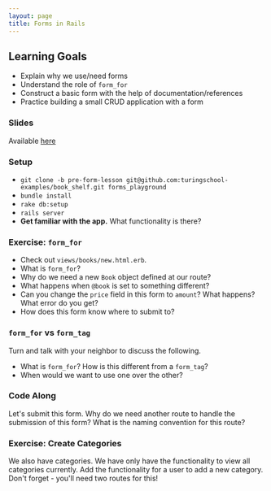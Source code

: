 ```yaml
---
layout: page
title: Forms in Rails
---
```


## Learning Goals

* Explain why we use/need forms
* Understand the role of `form_for`
* Construct a basic form with the help of documentation/references
* Practice building a small CRUD application with a form

### Slides

Available [here](../slides/forms_in_rails)

### Setup

* `git clone -b pre-form-lesson git@github.com:turingschool-examples/book_shelf.git forms_playground`
* `bundle install`
* `rake db:setup`
* `rails server`
* **Get familiar with the app.** What functionality is there?

### Exercise: `form_for`

* Check out `views/books/new.html.erb`.
* What is `form_for`?
* Why do we need a new `Book` object defined at our route?
* What happens when `@book` is set to something different?
* Can you change the `price` field in this form to `amount`? What happens? What error do you get?
* How does this form know where to submit to?

### `form_for` vs `form_tag`

Turn and talk with your neighbor to discuss the following.

*   What is `form_for`? How is this different from a `form_tag`?
*   When would we want to use one over the other?

### Code Along

Let's submit this form. Why do we need another route to handle the submission of this form? What is the naming convention for this route?

### Exercise: Create Categories

We also have categories. We have only have the functionality to view all categories currently. Add the functionality for a user to add a new category. Don't forget - you'll need two routes for this!
